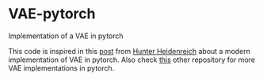 # VAE-pytorch
Implementation of a VAE in pytorch

This code is inspired in this [post](https://hunterheidenreich.com/posts/modern-variational-autoencoder-in-pytorch/) from [Hunter Heidenreich](https://hunterheidenreich.com/) about a modern implementation of VAE in pytorch. Also check [this](https://github.com/AntixK/PyTorch-VAE/tree/master) other repository for more VAE implementations in pytorch. 


